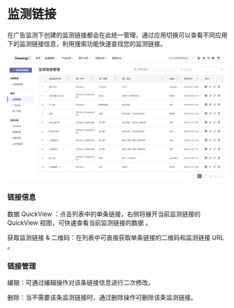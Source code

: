# 监测链接

在广告监测下创建的监测链接都会在此统一管理，通过应用切换可以查看不同应用下的监测链接信息，利用搜索功能快速查找您的监测链接。

![](../../.gitbook/assets/image%20%28209%29.png)

### 链接信息

数据 QuickView ：点击列表中的单条链接，右侧将展开当前监测链接的 QuickView 视图，可快速查看当前监测链接的数据 。

获取监测链接 & 二维码：在列表中可直接获取单条链接的二维码和监测链接 URL 。

### 链接管理

编辑：可通过编辑操作对该条链接信息进行二次修改。

删除：当不需要该条监测链接时，通过删除操作可删除该条监测链接。  


